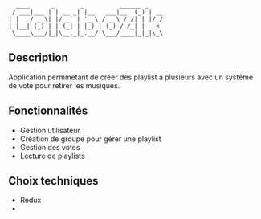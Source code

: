 ```
  ____      _       _          ______ _    
 / ___|___ | | __ _| |__   ___|__  (_) | __
| |   / _ \| |/ _` | '_ \ / _ \ / /| | |/ /
| |__| (_) | | (_| | |_) | (_) / /_| |   < 
 \____\___/|_|\__,_|_.__/ \___/____|_|_|\_\
```

## Description

  Application permmetant de créer des playlist a plusieurs avec un systême de vote pour retirer les musiques.
  
## Fonctionnalités

  - Gestion utilisateur
  - Création de groupe pour gérer une playlist
  - Gestion des votes
  - Lecture de playlists
  
## Choix techniques

  - Redux
  - 
  
